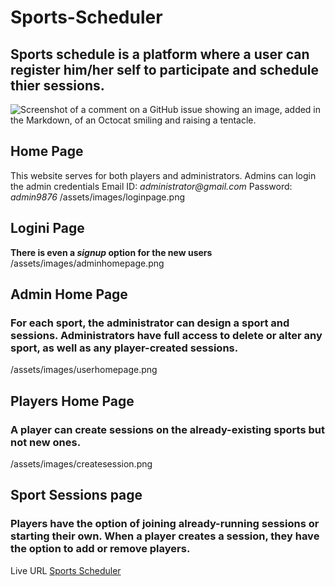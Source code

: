 # Sports-Scheduler
## Sports schedule is a platform where a user can register him/her self to participate and schedule thier sessions. 
![Screenshot of a comment on a GitHub issue showing an image, added in the Markdown, of an Octocat smiling and raising a tentacle.](../blob/main/assets/images/homepage.png?raw=true)
## Home Page
This website serves for both players and administrators. Admins can login the admin credentials 
Email ID: _administrator@gmail.com_
Password: _admin9876_
/assets/images/loginpage.png
## Logini Page
**There is even a _signup_ option for the new users**
/assets/images/adminhomepage.png
## Admin Home Page
### For each sport, the administrator can design a sport and sessions. Administrators have full access to delete or alter any sport, as well as any player-created sessions.
/assets/images/userhomepage.png
## Players Home Page
### A player can create sessions on the already-existing sports but not new ones.
/assets/images/createsession.png
## Sport Sessions page
### Players have the option of joining already-running sessions or starting their own. When a player creates a session, they have the option to add or remove players.

Live URL [Sports Scheduler](https://sports-scheduler-archana.onrender.com)
